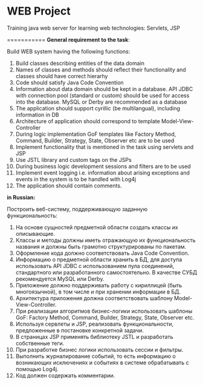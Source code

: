 # WEB Project
Training java web server for learning web technologies: Servlets, JSP

===========
**General requirement to the task**:  

Build WEB system having the following functions:  
1. Build classes describing entities of the data domain  
2. Names of classes and methods should reflect their functionality and classes should have correct hierarhy  
3. Code should satisfy Java Code Convention  
4. Information about data domain should be kept in a database. API JDBC with connection pool (standard or custom) should be used for access into the database. MySQL or Derby are recommended as a database  
5. The application should support cyrillic (be multilangual), including information in DB  
6. Architecture of application should correspond to template Model-View-Controller  
7. During logic implementation GoF templates like Factory Method, Command, Builder, Strategy, State, Observer etc are to be used  
8. Implement functionality that is mentioned in the task using servlets and JSP  
9. Use JSTL library and custom tags on the JSPs  
10. During business logic development sessions and filters are to be used  
11. Implement event logging i.e. information about arising exceptions and events in the system is to be handled with Log4j  
12. The application should contain comments.  

**in Russian:**  
  
Построить веб-систему, поддерживающую заданную функциональность:  
1.	На основе сущностей предметной области создать классы их описывающие.  
2.	Классы и методы должны иметь отражающую их функциональность названия и должны быть грамотно структурированы по пакетам.  
3.	Оформление кода должно соответствовать Java Code Convention.  
4.	Информацию о предметной области хранить в БД, для доступа использовать API JDBC с использованием пула соединений, стандартного или разработанного самостоятельно. В качестве СУБД рекомендуется MySQL или Derby.  
5.	Приложение должно поддерживать работу с кириллицей (быть многоязычной), в том числе и при хранении информации в БД.  
6.	Архитектура приложения должна соответствовать шаблону Model-View-Controller.  
7.	При реализации алгоритмов бизнес-логики использовать шаблоны GoF: Factory Method, Command, Builder, Strategy, State, Observer etc.  
8.	Используя сервлеты и JSP, реализовать функциональности, предложенные в постановке конкретной задачи.  
9.	В страницах JSP применять библиотеку JSTL и разработать собственные теги.  
10.	При разработке бизнес логики использовать сессии и фильтры.  
11.	Выполнить журналирование событий, то есть информацию о возникающих исключениях и событиях в системе обрабатывать с помощью Log4j.  
12.	Код должен содержать комментарии.  
